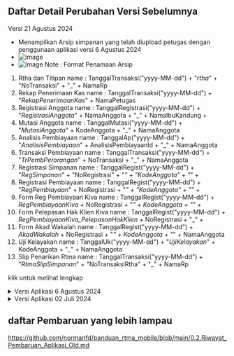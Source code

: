 ## Daftar Detail Perubahan Versi Sebelumnya
Versi 21 Agustus 2024
- Menampilkan Arsip simpanan yang telah diupload petugas dengan penggunaan aplikasi versi 6 Agustus 2024
- ![image](https://github.com/user-attachments/assets/6e66ca95-1918-479d-9e03-787bda732976)
- ![image](https://github.com/user-attachments/assets/c0bb40d4-ec48-4647-bdc8-1ca72e4fd2e6)
Note : Format Penamaan Arsip
1. Rtha dan Titipan
name : TanggalTransaksi("yyyy-MM-dd") + "_rtha_" + "NoTransaksi" + "_" + NamaRp 
2. Rekap Penerimaan Kas
name : TanggalTransaksi("yyyy-MM-dd") + "_RekapPenerimaanKas_" + NamaPetugas
3. Registrasi Anggota
name : TanggalRegistrasi("yyyy-MM-dd") + "_RegistrasiAnggota_" + NamaAnggota + "_" + NamaIbuKandung + 
4. Mutasi Anggota
name : TanggalMutasi("yyyy-MM-dd") + "_MutasiAnggota_" + KodeAnggota + "_" + NamaAnggota
5. Analisis Pembiayaan
name : TanggalAp("yyyy-MM-dd") + "_AnalisisPembiayaan_" + AnalisisPembiayaanId + "_" + NamaAnggota
6. Transaksi Pembiayaan
name : TanggalTransaksi("yyyy-MM-dd") + "_TrPembPerorangan_" + NoTransaksi + "_" + NamaAnggota
7. Registrasi Simpanan
name : TanggalRegist("yyyy-MM-dd") + "_RegSimpanan_" + "NoRegistrasi" + "_" + "KodeAnggota" + "_" + 
8. Registrasi Pembiayaan
name : TanggalRegist("yyyy-MM-dd") + "_RegPembiayaan_" + NoRegistrasi + "_" + "KodeAnggota" + "_" + 
9. Form Reg Pembiayaan Kiva
name : TanggalRegist("yyyy-MM-dd") + _RegPembiayaanKiva_ + NoRegistrasi + "_" + KodeAnggota + "_" + 
10. Form Pelepasan Hak Klien Kiva
name : TanggalRegist("yyyy-MM-dd") + _RegPembiayaanKiva_PelepasanHakKlien_ + NoRegistrasi + "_" + 
11. Form Akad Wakalah
name : TanggalRegist("yyyy-MM-dd") + _AkadWakalah_ + NoRegistrasi + "_" + KodeAnggota + "_" + NamaAnggota
12. Uji Kelayakan
name : TanggalUk("yyyy-MM-dd") + "_UjiKelayakan_" + KodeAnggota + "_" + NamaAnggota
13. Slip Penarikan Rtma
name : TanggalTransaksi("yyyy-MM-dd") + "_RtmaSlipSimpanan_" + "NoTransaksiRtha" + "_" + NamaRp 


klik untuk melihat lengkap
<details>
  <summary>Versi Aplikasi 6 Agustus 2024</summary>
  - Slip Simpanan
  - Slip Simpanan : Input no telp pada saat terjdai penarikan simpanan dirtha (akan otomatis terisi jika pada data anggota no hp telah diupdate)
  - ![image](https://github.com/user-attachments/assets/7d157ac7-361e-4072-8687-26d4e3962fd7)
  - ![image](https://github.com/user-attachments/assets/42c817f0-9f45-4a29-bdf9-2136462b4307)
  - ![image](https://github.com/user-attachments/assets/b8f6516b-d988-417b-bfc8-823170e35a62)

  - Menampilkan no telp pada arsip Slip penarikan Rtha
  - ![image](https://github.com/user-attachments/assets/7f921383-f399-4942-b789-957bf396a772)

  - Menampilkan no telp pada saat print Slip penarikan Rtha
  - ![image](https://github.com/user-attachments/assets/842a65cc-b1e1-4d4e-a502-4c13bfbd63bd)

- Arsip Formulir dan Transaksi Rtma Mobile, meliputi
  - 1.Transaksi Rtma dan Titipan
  - 2.Slip Penarikan
  - 3.Rekap Penerimaan Kas
  - 4.Transaksi Pembiayaan Perorangan
  - 5.Formulir Registrasi Anggota
  - 6.Formulir Mutasi Anggota
  - 7.Formulir Uji Kelayakan
  - 8.Formulir Registrasi Pembiayaan
  - 9.Formulir Registrasi Pembiayaan Akad Wakalah
  - 10.Formulir Registrasi Pembiayaan Kiva
  - 11.Formulir Registrasi Pembiayaan Kiva Pelepasan Hak Klien
  - 12.Formulir Analisis Pembiayaan
  - 13.Formulir Registrasi Simpanan
  - ![image](https://github.com/user-attachments/assets/505d9d4a-d011-4acc-a960-badc4c96562d)

- Sinkronisasi data Registrasi Pembiayaan dapat dilakukan berdasarkan desa atau rembug atau anggota dalam jangka waktu tertentu dan berdasarkan tanggal pencairan atau tanggal registrasi
  contoh penggunaan sebagai berikut
  
  By Desa
  ![by desa dan tanggal pencairan](https://github.com/user-attachments/assets/034b2acc-8961-4842-82a6-193ce8565f47)

  By Rembug
  ![by rembug dan tgl regist tertentu](https://github.com/user-attachments/assets/9df168f9-a129-46cd-bd37-2dded4465546)

  By Anggota
  ![by anggota](https://github.com/user-attachments/assets/a4449e5d-d345-4ce8-b80c-a0e2533033c5)

  Hanya By tanggal Regist/ tanggal pencairan
  ![by tanggal regist](https://github.com/user-attachments/assets/aae6ad22-d02d-4b3a-8be3-1ccb6af70733)
  ![pencairan](https://github.com/user-attachments/assets/7c26b78e-041e-415d-8d54-93d49956dc66)

- defaut tanggal angsuran yang terpilih ketika memilih tipe pembiayaan investasi H+1 Minggu dari tanggal pencairan
- perbaikan Reg Simpanan Sijaka, ada kasus ketika sebelumnya yang dipilih berencana dan input nilai setoran awal dan rutin, saat input sijaka masih ikut setoran awal dan rutinnya
####

</details>

<details>
  <summary>Versi Aplikasi 02 Juli 2024</summary>
  
  ### Detail perubahan aplikasi
  ###### 1. Registrasi Pembiayaan Jangka Waktu bulan dapat digunakan
  ###### 2. Penambahan Watermark pada foto saat pengambilan Foto melalui aplikasi Rtma Mobile (Registrasi Anggota, Slip Penarikan Simpanan, Mutasi Anggota, Registrasi Pembiayaan, Uji Kelayakan, Analisis pembiayaan). sample watermark :
   ![image](https://github.com/normanfd/panduan_rtma_mobile/assets/37357830/804f4072-155a-445c-8db6-1cf04c7f8622)
  ###### 3. Pencegahan akses fitur rtma mobile jika ada prasyarat izin aplikasi yang belum diberi akses
  ![image](https://github.com/normanfd/panduan_rtma_mobile/assets/37357830/6c5f0c3e-baec-4f7e-96b9-23c75e9f7ae9)
  ###### [Panduan pemberian izin menu Rtma](https://github.com/normanfd/panduan_rtma_mobile/assets/37357830/7b388c52-087b-4a67-939d-6bf5f6057ec7)
  ###### [Panduan pemberian izin menu Reg Anggota](https://github.com/normanfd/panduan_rtma_mobile/blob/main/perizinan_aplikasi/izin_pada_fitur_registrasi_anggota.md)
  ###### [Panduan pemberian izin menu Uk dan Ap](https://github.com/normanfd/panduan_rtma_mobile/blob/main/perizinan_aplikasi/izin_pada_fitur_registrasi_anggota.md)
  ###### 4. Pencegahan save slip penarikan simpanan jika belum ttd dan pengambilan bukti Foto
  ![image](https://github.com/normanfd/panduan_rtma_mobile/assets/37357830/2836c922-35db-400d-aea8-4ae451afab4e)
  ###### 5. otomatis upload arsip slip penarikan ketika upload Rtha
  ![image](https://github.com/normanfd/panduan_rtma_mobile/assets/37357830/deb31314-4de9-491a-bc34-1ed9729bafee)
  ###### 6. saat menyimpan ttd Ketua Rembug, maka akan tertampil perolehan infaq per hari rembug dan perolehan infaq keseluruhan dari kegiatan rembug pusat
  ![image](https://github.com/normanfd/panduan_rtma_mobile/assets/37357830/4565a790-d9ba-4e46-afd9-60c71cc1e03a)
  ###### 7. Perbaikan foto yang diambil menjadi orientasi landscape pada tab A9+
  
  
</details>

## daftar Pembaruan yang lebih lampau
https://github.com/normanfd/panduan_rtma_mobile/blob/main/0.2.Riwayat_Pembaruan_Aplikasi_Old.md
